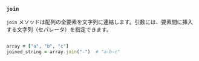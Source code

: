 ### `join`

`join` メソッドは配列の全要素を文字列に連結します。引数には、要素間に挿入する文字列（セパレータ）を指定できます。

```ruby

array = ["a", "b", "c"]
joined_string = array.join("-")  # "a-b-c"

```